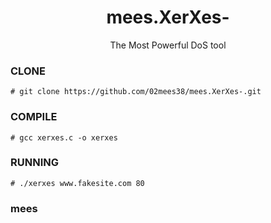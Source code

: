 <h1 align="center">mees.XerXes-</h1>
<p align="center">
  The Most Powerful DoS tool
</p>

### CLONE
```
# git clone https://github.com/02mees38/mees.XerXes-.git
```

### COMPILE
```
# gcc xerxes.c -o xerxes
```

### RUNNING
```
# ./xerxes www.fakesite.com 80
```
### mees
